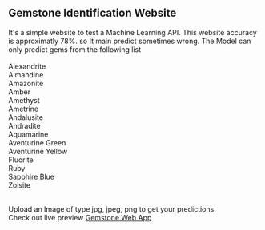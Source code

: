 ## Gemstone Identification Website
It's a simple website to test a Machine Learning API. This website accuracy is approximatly 78%. so It main predict sometimes wrong. 
The Model can only predict gems from the following list <br><br>
Alexandrite<br>
Almandine<br>
Amazonite<br>
Amber<br>
Amethyst<br>
Ametrine<br>
Andalusite<br>
Andradite<br>
Aquamarine<br>
Aventurine Green<br>
Aventurine Yellow<br>
Fluorite<br>
Ruby<br>
Sapphire Blue<br> 
Zoisite<br><br>

Upload an Image of type jpg, jpeg, png to get your predictions.<br/>
Check out live preview <a href="https://gemsidentify.netlify.app/" target="_blank">Gemstone Web App</a>
